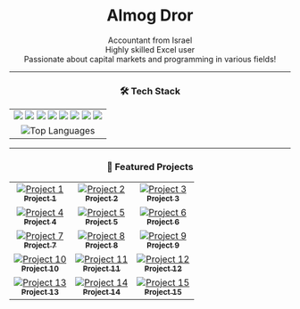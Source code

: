 <!-- Profile Header -->
<h1 align="center">Almog Dror</h1>
<p align="center">
  Accountant from Israel<br>
  Highly skilled Excel user <br>
  Passionate about capital markets and programming in various fields!
</p>

---

<!-- Tech Stack Badges -->
<div align="center">
  <h3>🛠️ Tech Stack</h3>
  <table>
    <tr>
      <td align="center">
        <img src="https://img.shields.io/badge/-Python-3776AB?logo=python&logoColor=white&style=flat" />
        <img src="https://img.shields.io/badge/-JavaScript-F7DF1E?logo=javascript&logoColor=black&style=flat" />
        <img src="https://img.shields.io/badge/-TypeScript-3178C6?logo=typescript&logoColor=white&style=flat" />
        <img src="https://img.shields.io/badge/-CSharp-239120?logo=csharp&logoColor=white&style=flat" />
        <img src="https://img.shields.io/badge/-Node.js-339933?logo=node.js&logoColor=white&style=flat" />
        <img src="https://img.shields.io/badge/-React-61DAFB?logo=react&logoColor=black&style=flat" />
        <img src="https://img.shields.io/badge/-Next.js-000000?logo=next.js&logoColor=white&style=flat" />
        <img src="https://img.shields.io/badge/-Excel-217346?logo=microsoft-excel&logoColor=white&style=flat" />
      </td>
    </tr>
    <tr>
      <td align="center">
        <img src="https://github-readme-stats.vercel.app/api/top-langs/?username=dalmog123&layout=compact&theme=tokyonight" alt="Top Languages" />
      </td>
    </tr>
  </table>
</div>

---

<!-- Projects Grid -->
<h3 align="center">🚀 Featured Projects</h3>
<div align="center">
  <table>
    <tr>
      <td align="center">
        <a href="https://github.com/dalmog123/project1">
          <img src="https://via.placeholder.com/150" alt="Project 1" /><br>
          <sub><b>Project 1</b></sub>
        </a>
      </td>
      <td align="center">
        <a href="https://github.com/dalmog123/project2">
          <img src="https://via.placeholder.com/150" alt="Project 2" /><br>
          <sub><b>Project 2</b></sub>
        </a>
      </td>
      <td align="center">
        <a href="https://github.com/dalmog123/project3">
          <img src="https://via.placeholder.com/150" alt="Project 3" /><br>
          <sub><b>Project 3</b></sub>
        </a>
      </td>
    </tr>
    <tr>
      <td align="center">
        <a href="https://github.com/dalmog123/project4">
          <img src="https://via.placeholder.com/150" alt="Project 4" /><br>
          <sub><b>Project 4</b></sub>
        </a>
      </td>
      <td align="center">
        <a href="https://github.com/dalmog123/project5">
          <img src="https://via.placeholder.com/150" alt="Project 5" /><br>
          <sub><b>Project 5</b></sub>
        </a>
      </td>
      <td align="center">
        <a href="https://github.com/dalmog123/project6">
          <img src="https://via.placeholder.com/150" alt="Project 6" /><br>
          <sub><b>Project 6</b></sub>
        </a>
      </td>
    </tr>
    <tr>
      <td align="center">
        <a href="https://github.com/dalmog123/project7">
          <img src="https://via.placeholder.com/150" alt="Project 7" /><br>
          <sub><b>Project 7</b></sub>
        </a>
      </td>
      <td align="center">
        <a href="https://github.com/dalmog123/project8">
          <img src="https://via.placeholder.com/150" alt="Project 8" /><br>
          <sub><b>Project 8</b></sub>
        </a>
      </td>
      <td align="center">
        <a href="https://github.com/dalmog123/project9">
          <img src="https://via.placeholder.com/150" alt="Project 9" /><br>
          <sub><b>Project 9</b></sub>
        </a>
      </td>
    </tr>
    <tr>
      <td align="center">
        <a href="https://github.com/dalmog123/project10">
          <img src="https://via.placeholder.com/150" alt="Project 10" /><br>
          <sub><b>Project 10</b></sub>
        </a>
      </td>
      <td align="center">
        <a href="https://github.com/dalmog123/project11">
          <img src="https://via.placeholder.com/150" alt="Project 11" /><br>
          <sub><b>Project 11</b></sub>
        </a>
      </td>
      <td align="center">
        <a href="https://github.com/dalmog123/project12">
          <img src="https://via.placeholder.com/150" alt="Project 12" /><br>
          <sub><b>Project 12</b></sub>
        </a>
      </td>
    </tr>
    <tr>
      <td align="center">
        <a href="https://github.com/dalmog123/project13">
          <img src="https://via.placeholder.com/150" alt="Project 13" /><br>
          <sub><b>Project 13</b></sub>
        </a>
      </td>
      <td align="center">
        <a href="https://github.com/dalmog123/project14">
          <img src="https://via.placeholder.com/150" alt="Project 14" /><br>
          <sub><b>Project 14</b></sub>
        </a>
      </td>
      <td align="center">
        <a href="https://github.com/dalmog123/project15">
          <img src="https://via.placeholder.com/150" alt="Project 15" /><br>
          <sub><b>Project 15</b></sub>
        </a>
      </td>
    </tr>
  </table>
</div>
